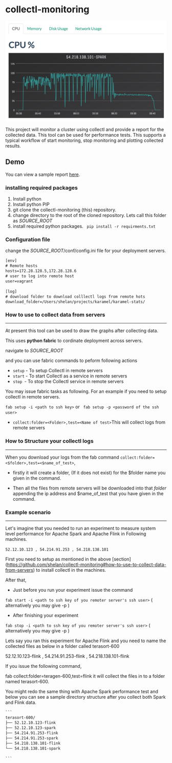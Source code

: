 # collectl-monitoring

![alt text](https://github.com/shelan/collectl-monitoring/blob/master/img/screenshot.png "Screenshot")

This project will monitor a cluster using collectl and provide a report for the collected data. This tool can be used for performance tests. This supports a typical workflow of start monitoring, stop monitoring and plotting collected results.

## Demo
You can view a sample report [here](http://shelan.org/collectl-monitoring/sample/report_cpu.html).


### installing required packages
1. Install python
2. Install python PIP 
3. git clone the collectl-monitoring (this) repository.
4. change directory to the root of the cloned repository. Lets call this folder as *SOURCE_ROOT*
5. install required python packages.
    ``` pip install -r requirments.txt```

### Configuration file

change the *SOURCE_ROOT*/conf/config.ini file for your deployment servers.

```
[env]
# Remote hosts
hosts=172.28.128.5,172.28.128.6
# user to log into remote host
user=vagrant

[log]
# download folder to download colllectl logs from remote hots
download_folder=/Users/shelan/projects/karamel/karamel-stats/
```

### How to use to collect data from servers
--------------------------------------------

At present this tool can be used to draw the graphs after collecting data.


 This uses **python fabric** to cordinate deployment across servers.
 
 navigate to *SOURCE_ROOT*
 
 and you can use fabric commands to peform following actions
 
 * ```setup``` - To setup Collectl in remote servers
 * ```start``` - To start Collectl as a service in remote servers
 * ```stop ```- To stop the Collectl service in remote servers
    
 You may issue fabric tasks as following. For an example if you need to setup collectl in remote servers.
    
  ``` fab setup -i <path to ssh key> ```
  or
  ``` fab setup -p <password of the ssh user>```
    
 * ``` collect:folder=<Folder>,test=<Name of test> ```This will collect logs from remote servers
 
 ### How to Structure your collectl logs 
 -----------------------------------------
  When you download your logs from the fab command ```collect:folder=<$folder>,test=<$name_of_test>```,
  
  * firstly it will create a folder, (If it does not exist) for the $folder name you given in the command.
  
  * Then all the files from remote servers will be downloaded into that *folder* appending the ip address and $name_of_test
  that you have given in the command.
 
### Example scenario
------------------------------------------
    
Let's imagine that you needed to run an experiment to measure system level performance for Apache Spark and Apache Flink in Following    machines.
    
``` 52.12.10.123 , 54.214.91.253 , 54.218.138.101 ```
    
First you need to setup as mentioned in the above [section] (https://github.com/shelan/collectl-monitoring#how-to-use-to-collect-data-from-servers)
     to install collectl in the machines.
    
After that,
    
* Just before you run your experiment issue the command
    
    
``` fab start -i <path to ssh key of you remoter server's ssh user> ``` ( alternatively you may give -p <password of remote user>)
    
* After finishing your experiment
    
``` fab stop -i <path to ssh key of you remoter server's ssh user> ``` ( alternatively you may give -p <password of remote user>)
     
     
Lets say you ran this experiment for Apache Flink and you need to name the collected files as below in a folder called terasort-600
     
52.12.10.123-flink , 54.214.91.253-flink , 54.218.138.101-flink
     
If you issue the following command,
     
fab collect:folder=teragen-600,test=flink it will collect the files in to a folder named terasort-600.
    
You might redo the same thing with Apache Spark performance test and below you can see a sample directory structure after you collect both Spark and Flink data.
    
    ```
    terasort-600/
    ├── 52.12.10.123-flink
    ├── 52.12.10.123-spark
    ├── 54.214.91.253-flink
    ├── 54.214.91.253-spark
    ├── 54.218.138.101-flink
    └── 54.218.138.101-spark
    
    ```
  
    

 
 
 
